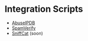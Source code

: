 # Integration Scripts
- [AbuseIPDB](https://www.abuseipdb.com/user/158699)
- [SpamVerify]()
- [SniffCat]() (soon)